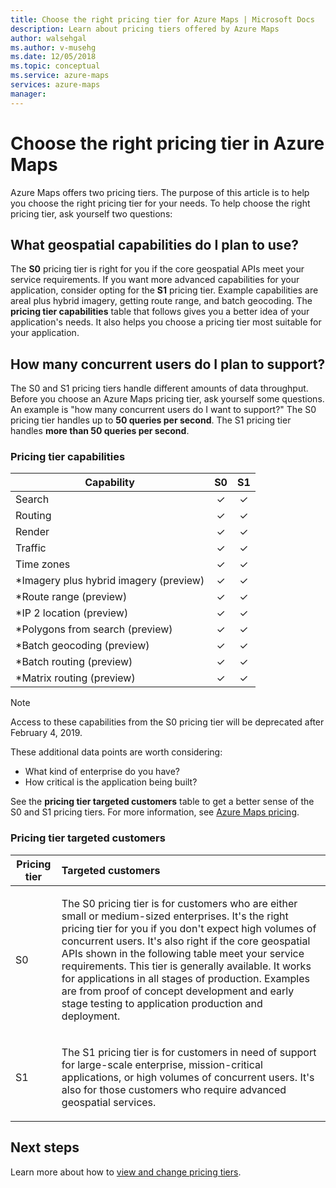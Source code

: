 ```yaml
---
title: Choose the right pricing tier for Azure Maps | Microsoft Docs
description: Learn about pricing tiers offered by Azure Maps 
author: walsehgal
ms.author: v-musehg
ms.date: 12/05/2018
ms.topic: conceptual
ms.service: azure-maps
services: azure-maps
manager: 
---
```


# Choose the right pricing tier in Azure Maps

Azure Maps offers two pricing tiers. The purpose of this article is to help you choose the right pricing tier for your needs. To help choose the right pricing tier, ask yourself two questions:

## What geospatial capabilities do I plan to use?
The **S0** pricing tier is right for you if the core geospatial APIs meet your service requirements. If you want more advanced capabilities for your application, consider opting for the **S1** pricing tier. Example capabilities are areal plus hybrid imagery, getting route range, and batch geocoding. The **pricing tier capabilities** table that follows gives you a better idea of your application's needs. It also helps you choose a pricing tier most suitable for your application.

## How many concurrent users do I plan to support? 
The S0 and S1 pricing tiers handle different amounts of data throughput. Before you choose an Azure Maps pricing tier, ask yourself some questions. An example is "how many concurrent users do I want to support?" The S0 pricing tier handles up to **50 queries per second**. The S1 pricing tier handles **more than 50 queries per second**.

### Pricing tier capabilities

| Capability                              |        S0           |  S1      |
|-----------------------------------------|:-------------------:|:--------:|
| Search                                  |        ✓           |     ✓    |
| Routing                                 |        ✓           |     ✓    |
| Render                                  |        ✓           |     ✓    |
| Traffic                                 |        ✓           |     ✓    |
| Time zones                              |        ✓           |     ✓    |
| *Imagery plus hybrid imagery (preview)  |        ✓           |     ✓    |
| *Route range (preview)                  |        ✓           |     ✓    |
| *IP 2 location (preview)                |        ✓           |     ✓    |
| *Polygons from search (preview)         |        ✓           |     ✓    |
| *Batch geocoding (preview)              |        ✓           |     ✓    |
| *Batch routing (preview)                |        ✓           |     ✓    |
| *Matrix routing (preview)               |        ✓           |     ✓    |

> [!NOTE]
> Access to these capabilities from the S0 pricing tier will be deprecated after February 4, 2019.

These additional data points are worth considering:
* What kind of enterprise do you have?
* How critical is the application being built?

See the **pricing tier targeted customers** table to get a better sense of the S0 and S1 pricing tiers. For more information, see [Azure Maps pricing](https://azure.microsoft.com/pricing/details/azure-maps/). 

### Pricing tier targeted customers

| Pricing tier  |        Targeted customers                                                                |
|---------------|:-----------------------------------------------------------------------------------------|
| S0            |    <p>The S0 pricing tier is for customers who are either small or medium-sized enterprises. It's the right pricing tier for you if you don't expect high volumes of concurrent users. It's also right if the core geospatial APIs shown in the following table meet your service requirements. This tier is generally available. It works for applications in all stages of production. Examples are from proof of concept development and early stage testing to application production and deployment.<p>|
| S1            |    <p>The S1 pricing tier is for customers in need of support for large-scale enterprise, mission-critical applications, or high volumes of concurrent users. It's also for those customers who require advanced geospatial services.</p>|


## Next steps

Learn more about how to [view and change pricing tiers](how-to-manage-pricing-tier.md).
